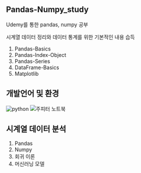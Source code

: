 ## Pandas-Numpy_study

Udemy를 통한 pandas, numpy 공부

시계열 데이터 정리와 데이터 통계를 위한 기본적인 내용 습득

1. Pandas-Basics
2. Pandas-Index-Object
3. Pandas-Series
4. DataFrame-Basics
5. Matplotlib

## 개발언어 및 환경
![python](https://user-images.githubusercontent.com/84756586/209506129-fd141955-dcf5-4061-a042-93848ea4cddb.png)
![주피터 노트북](https://user-images.githubusercontent.com/84756586/209506468-1dbe461f-8e04-4510-8e11-a14fd58435c9.png)

## 시계열 데이터 분석
1. Pandas
2. Numpy
3. 회귀 이론
4. 머신러닝 모델

